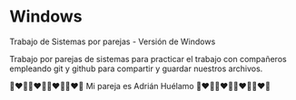 # Windows

Trabajo de Sistemas por parejas - Versión de Windows

Trabajo por parejas de sistemas para practicar el trabajo con compañeros empleando git y github para compartir y guardar nuestros archivos.

👩‍❤️‍👩👩‍❤️‍👩👩‍❤️‍👩👩‍❤️‍👩 Mi pareja es Adrián Huélamo 👩‍❤️‍👩👩‍❤️‍👩👩‍❤️‍👩👩‍❤️‍👩

